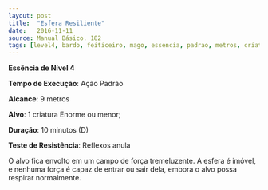 ```yaml
---
layout: post
title:  "Esfera Resiliente"
date:   2016-11-11
source: Manual Básico. 182
tags: [level4, bardo, feiticeiro, mago, essencia, padrao, metros, criatura, minuto, reflexo, anula]
---
```


**Essência de Nível 4**

**Tempo de Execução**: Ação Padrão

**Alcance**: 9 metros

**Alvo**: 1 criatura Enorme ou menor;

**Duração**: 10 minutos (D)

**Teste de Resistência**: Reflexos anula

O alvo fica envolto em um campo de força tremeluzente. A esfera é imóvel, e nenhuma força é capaz de entrar ou sair dela, embora o alvo possa respirar normalmente.